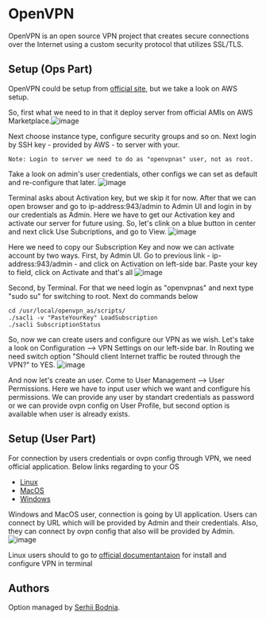# OpenVPN

OpenVPN is an open source VPN project that creates secure connections over the Internet using a custom security protocol that utilizes SSL/TLS. 

## Setup (Ops Part)

OpenVPN could be setup from [official site](https://openvpn.net/), but we take a look on AWS setup.

So, first what we need to in that it deploy server from official AMIs on AWS Marketplace.![image](https://github.com/sbodnia/demo-webapp-gin/assets/129848780/0c20c09f-581a-4c52-9648-9a1c5aaa9796)

 Next choose instance type, configure security groups and so on. Next login by SSH key - provided by AWS - to server with your.
```
Note: Login to server we need to do as "openvpnas" user, not as root.
```

Take a look on admin's user credentials, other configs we can set as default and re-configure that later.
![image](https://github.com/sbodnia/demo-webapp-gin/assets/129848780/1929e2dc-366c-4717-8f54-12add9e3854f)

Terminal asks about Activation key, but we skip it for now. After that we can open browser and go to ip-address:943/admin to Admin UI and login in by our credentials as Admin. Here we have to get our Activation key and activate our server for future using. 
So, let's clink on a blue button in center and next click Use Subcriptions, and go to View.
![image](https://github.com/sbodnia/demo-webapp-gin/assets/129848780/d3cefd86-ac0e-4b75-9a58-ce6dc9908440)

Here we need to copy our Subscription Key and now we can activate account by two ways. 
First, by Admin UI. Go to previous link - ip-address:943/admin - and click on Activation on left-side bar. Paste your key to field, click on Activate and that's all
![image](https://github.com/sbodnia/demo-webapp-gin/assets/129848780/658d85bd-02e2-49b4-b697-7632eceb7a9b)

Second, by Terminal. For that we need login as "openvpnas" and next type "sudo su" for switching to root. Next do commands below
```
cd /usr/local/openvpn_as/scripts/
./sacli -v "PasteYourKey" LoadSubscription
./sacli SubscriptionStatus
```

So, now we can create users and configure our VPN as we wish.
Let's take a look on Configuration --> VPN Settings on our left-side bar. In Routing we need switch option "Should client Internet traffic be routed through the VPN?" to YES.
![image](https://github.com/sbodnia/demo-webapp-gin/assets/129848780/c9569f3f-f75e-4a1d-8ac9-9ffb6da1a6f0)


And now let's create an user. Come to User Management --> User Permissions. Here we have to input user which we want and configure his permissions. We can provide any user by standart credentials as password or we can provide ovpn config on User Profile, but second option is available when user is already exists.



## Setup (User Part)
For connection by users credentials or ovpn config through VPN, we need official application. Below links regarding to your OS
* [Linux](https://openvpn.net/openvpn-client-for-linux/)
* [MacOS](https://openvpn.net/client-connect-vpn-for-mac-os/)
* [Windows](https://openvpn.net/client/client-connect-vpn-for-windows/)



Windows and MacOS user, connection is going by UI application. Users can connect by URL which will be provided by Admin and their credentials. Also, they can connect by ovpn config that also will be provided by Admin.
![image](https://github.com/sbodnia/demo-webapp-gin/assets/129848780/355a3a10-fb54-4c33-858f-94e559c7ee49)

Linux users should to go to [official documentantaion](https://community.openvpn.net/openvpn/wiki/OpenVPN3Linux?_ga=2.201345809.1629688436.1684084761-1922927315.1684084761) for install and configure VPN in terminal 

## Authors

Option managed by [Serhii Bodnia](https://github.com/sbodnia).
